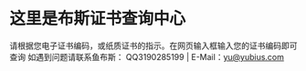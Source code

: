 # 这里是布斯证书查询中心
请根据您电子证书编码，或纸质证书的指示。在网页输入框输入您的证书编码即可查询
如遇到问题请联系鱼布斯： 
QQ3190285199 | E-Mail：yu@yubius.com
